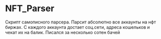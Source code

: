 # NFT_Parser
Скрипт самописного парсера. Парсит абсолютно все аккаунты на нфт биржах. С каждого аккаунта достает соц.сети, адреса кошельков и чекат их на балик. Писался за несколько сотен бачей
